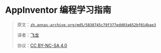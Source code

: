 # AppInventor 编程学习指南

> 原文：[`zh.annas-archive.org/md5/5838745c79f377edd03a652bf014bae3`](https://zh.annas-archive.org/md5/5838745c79f377edd03a652bf014bae3)
> 
> 译者：[飞龙](https://github.com/wizardforcel)
> 
> 协议：[CC BY-NC-SA 4.0](http://creativecommons.org/licenses/by-nc-sa/4.0/)